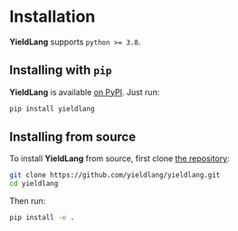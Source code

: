 Installation
============

**YieldLang** supports `python >= 3.8`.

## Installing with `pip`

**YieldLang** is available [on PyPI](https://pypi.org/project/yieldlang/). Just run:

```bash
pip install yieldlang
```

## Installing from source

To install **YieldLang** from source, first clone [the repository](https://github.com/yieldlang/yieldlang):

```bash
git clone https://github.com/yieldlang/yieldlang.git
cd yieldlang
```

Then run:

```bash
pip install -e .
```
